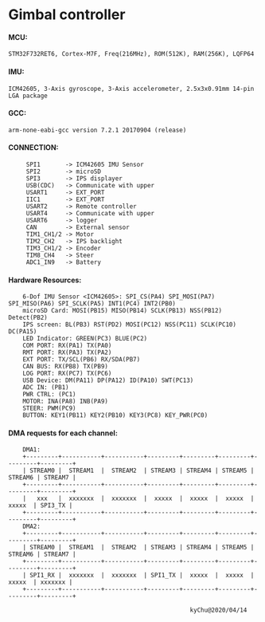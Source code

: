 # Gimbal controller

#### MCU:
```STM32F732RET6, Cortex-M7F, Freq(216MHz), ROM(512K), RAM(256K), LQFP64```
#### IMU:
```ICM42605, 3-Axis gyroscope, 3-Axis accelerometer, 2.5x3x0.91mm 14-pin LGA package```
#### GCC:
```arm-none-eabi-gcc version 7.2.1 20170904 (release)```
#### CONNECTION:
```
     SPI1       -> ICM42605 IMU Sensor
     SPI2       -> microSD
     SPI3       -> IPS displayer
     USB(CDC)   -> Communicate with upper
     USART1     -> EXT_PORT
     IIC1       -> EXT_PORT
     USART2     -> Remote controller
     USART4     -> Communicate with upper
     USART6     -> logger
     CAN        -> External sensor
     TIM1_CH1/2 -> Motor
     TIM2_CH2   -> IPS backlight
     TIM3_CH1/2 -> Encoder
     TIM8_CH4   -> Steer
     ADC1_IN9   -> Battery
```

#### Hardware Resources:
```
    6-Dof IMU Sensor <ICM42605>: SPI_CS(PA4) SPI_MOSI(PA7) SPI_MISO(PA6) SPI_SCLK(PA5) INT1(PC4) INT2(PB0)
    microSD Card: MOSI(PB15) MISO(PB14) SCLK(PB13) NSS(PB12) Detect(PB2)
    IPS screen: BL(PB3) RST(PD2) MOSI(PC12) NSS(PC11) SCLK(PC10) DC(PA15)
    LED Indicator: GREEN(PC3) BLUE(PC2)
    COM PORT: RX(PA1) TX(PA0)
    RMT PORT: RX(PA3) TX(PA2)
    EXT PORT: TX/SCL(PB6) RX/SDA(PB7)
    CAN BUS: RX(PB8) TX(PB9)
    LOG PORT: RX(PC7) TX(PC6)
    USB Device: DM(PA11) DP(PA12) ID(PA10) SWT(PC13)
    ADC IN: (PB1)
    PWR CTRL: (PC1)
    MOTOR: INA(PA8) INB(PA9)
    STEER: PWM(PC9)
    BUTTON: KEY1(PB11) KEY2(PB10) KEY3(PC8) KEY_PWR(PC0)
```

#### DMA requests for each channel:
```
    DMA1:
    +---------+-----------+-----------+---------+---------+---------+---------+---------+
    | STREAM0 |  STREAM1  |  STREAM2  | STREAM3 | STREAM4 | STREAM5 | STREAM6 | STREAM7 |
    +---------+-----------+-----------+---------+---------+---------+---------+---------+
    |   xxx   |  xxxxxxx  |  xxxxxxx  |  xxxxx  |  xxxxx  |  xxxxx  |  xxxxx  | SPI3_TX |
    +---------+-----------+-----------+---------+---------+---------+---------+---------+
    DMA2:
    +---------+-----------+-----------+---------+---------+---------+---------+---------+
    | STREAM0 |  STREAM1  |  STREAM2  | STREAM3 | STREAM4 | STREAM5 | STREAM6 | STREAM7 |
    +---------+-----------+-----------+---------+---------+---------+---------+---------+
    | SPI1_RX |  xxxxxxx  |  xxxxxxx  | SPI1_TX |  xxxxx  |  xxxxx  |  xxxxx  | xxxxxxx |
    +---------+-----------+-----------+---------+---------+---------+---------+---------+
```

                                                       kyChu@2020/04/14
